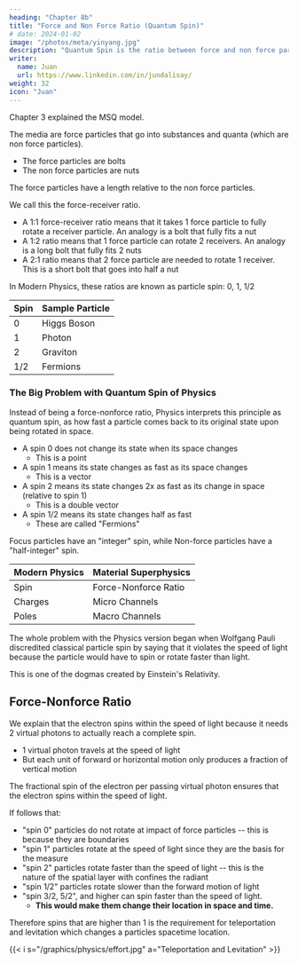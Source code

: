 ```yaml
---
heading: "Chapter 8b"
title: "Force and Non Force Ratio (Quantum Spin)"
# date: 2024-01-02
image: "/photos/meta/yinyang.jpg"
description: "Quantum Spin is the ratio between force and non force particles"
writer:
  name: Juan
  url: https://www.linkedin.com/in/jundalisay/
weight: 32
icon: "Juan"
---
```



Chapter 3 explained the MSQ model. 

The media are force particles that go into substances and quanta (which are non force particles).
- The force particles are bolts
- The non force particles are nuts

The force particles have a length relative to the non force particles. 

We call this the force-receiver ratio. 

- A 1:1 force-receiver ratio means that it takes 1 force particle to fully rotate a receiver particle. An analogy is a bolt that fully fits a nut 
- A 1:2 ratio means that 1 force particle can rotate 2 receivers. An analogy is a long bolt that fully fits 2 nuts
- A 2:1 ratio means that 2 force particle are needed to rotate 1 receiver. This is a short bolt that goes into half a nut 
<!-- - A 0:1 ration means that 1 force particle does not spin a receiver -->

In Modern Physics, these ratios are known as particle spin: 0, 1, 1/2

Spin | Sample Particle
--- | ---
0 | Higgs Boson
1 | Photon 
2 | Graviton 
1/2 | Fermions


### The Big Problem with Quantum Spin of Physics

Instead of being a force-nonforce ratio, Physics interprets this principle as quantum spin, as how fast a particle comes back to its original state upon being rotated in space.

- A spin 0 does not change its state when its space changes
  - This is a point
- A spin 1 means its state changes as fast as its space changes
  - This is a vector
- A spin 2 means its state changes 2x as fast as its change in space (relative to spin 1)
  - This is a double vector
- A spin 1/2 means its state changes half as fast
  - These are called "Fermions" 

Focus particles have an "integer" spin, while Non-force particles have a "half-integer" spin.


Modern Physics | Material Superphysics
--- | ---
Spin | Force-Nonforce Ratio
Charges | Micro Channels
Poles | Macro Channels


The whole problem with the Physics version began when Wolfgang Pauli discredited classical particle spin by saying that it violates the speed of light because the particle would have to spin or rotate faster than light.

This is one of the dogmas created by Einstein's Relativity.

<!-- and is why Einstein is such an evil person in the intellectual sense. -->


## Force-Nonforce Ratio

We explain that the electron spins within the speed of light because it needs 2 virtual photons to actually reach a complete spin. 
- 1 virtual photon travels at the speed of light
- But each unit of forward or horizontal motion only produces a fraction of vertical motion 

The fractional spin of the electron per passing virtual photon ensures that the electron spins within the speed of light.  


If follows that:
- "spin 0" particles do not rotate at impact of force particles -- this is because they are boundaries
- "spin 1" particles rotate at the speed of light since they are the basis for the measure
- "spin 2" particles rotate faster than the speed of light -- this is the nature of the spatial layer with confines the radiant
- "spin 1/2" particles rotate slower than the forward motion of light
- "spin 3/2, 5/2", and higher can spin faster than the speed of light.
  - **This would make them change their location in space and time.** 

Therefore spins that are higher than 1 is the requirement for teleportation and levitation which changes a particles spacetime location.


{{< i s="/graphics/physics/effort.jpg" a="Teleportation and Levitation" >}}



<!--  charges represent the rotation direction of a spinning particle. 

Its **rotation orientation**, on the other hand, debited by up or down spin. 

This is revealed by running the particle through a magnetic field.
- This is because a magnetic field, as explained in Chapter 3, is really a flow of virtual photons `mor2`.
- These virtual photons are columnar in nature and so they corkscrew through other particles.


This columnar nature is the reason why Physics calls photons or force particles as being `spin 1`. 
- Matter particles on the other hand are flatter and non-columnar. 
- This makes them have a 'half-integer' spin.


When a `mor2` corkscrews through a particle, it causes that particle to spin.

An electron or `qor1` has spin `1/2`. And so a magnetic field will cause:
- half of the electrons to go in one direction and
- the rest to go to another. 

This can be explained classically without any quantum mechanics. 

In fact, this is what Lorentz and Zeeman assigned as the cause for the Zeeman Effect.  -->




<!-- light has direction as polarization    -->

<!-- Particle | Spin | Spin States
--- | --- | ---
Photon (mor1) | 1 | 3
Electron (qor1) | 1/2 |  -->

<!-- Flat 3-dimensional particles have a "spin" of 1/2 in Physics because they can flip. 

Linear and columnar particles have a "spin" of 1 in Physics because they are rigidly linear.

However, there are particles that can be linear and flat. Examples are:
- spacetime particles
- heat particles -->


<!-- For example, heat has a force that can make things expand. This is when heat switches from linear, going with photons, to flat, going with spacetime.

Likewise, spacetime particles can go from linear, as the force of gravity and dark matter, to being flat, as energetic vortices (barycenters) or empty space which have less energy.

Cartesian Physics is all about vortices whether it be spiral galaxies, spinning black holes, vortex hurricanes, or DNA helixes. 

Subatomic vortices are known as particle spin in Modern Physics which have the characeristics of charge and helicity. 

A particle is either positive, negative, or neutral based on Benjamin Franklin's naming convention. 

We replace this with female, male, and bisexual charge to stand for clockwise, anticlockwise, and cancelling rotations.  

This will make isotopes more intuitive, as an atom being more unstable or unsure of itself the more bisexual neutrons it has.

For example, Deuterium has less neutrons than Tritium and is more stable.

Uranium-235 has less neutrons than Uranium-238 and is more focused and fissile. 

Spin number is the ratio of force-particles that are needed to spin the matter-particle. For example, an electron is spin 1/2 and so needs 2 virtual photons to make a complete turn. 

Spin 3/2 and 5/2 particles therefore spin faster than the physical speed limit. This is why they are split up into "Cooper pairs" by spacetime. 

However, negating this effect by spacetime will lead to teleportation of matter. 

All particles move forward in space. Heliity is whether they move forward anticlockwise (right-handed) or clockwise (left-handed).

Helicity is relevant mostly for the weak force and particle decay. There are only left-handed neutrinos because W boson are huge relative to it, forcing it to move bottom-first. 
                                                   
  -->



